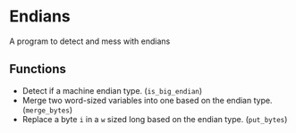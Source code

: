 # Endians
A program to detect and mess with endians


## Functions

- Detect if a machine endian type. (`is_big_endian`)
- Merge two word-sized variables into one based on the endian type. (`merge_bytes`)
- Replace a byte `i` in a `w` sized long based on the endian type. (`put_bytes`)
